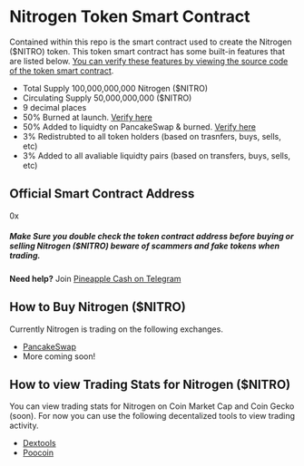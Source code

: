 # Nitrogen Token Smart Contract

Contained within this repo is the smart contract used to create the Nitrogen ($NITRO) token. 
This token smart contract has some built-in features that are listed below. [You can verify these features by viewing the source code of the token smart contract](https://github.com/pineapple-cash/nitrogen/blob/main/nitrogen.sol).
- Total Supply 100,000,000,000 Nitrogen ($NITRO)
- Circulating Supply 50,000,000,000 ($NITRO)
- 9 decimal places
- 50% Burned at launch. [Verify here](https://bscscan.com/tx/0x98a370c9cff894c08c0ab7ae8ff8479c22aeb7673e9a99a27082278ff05a0aad)
- 50% Added to liquidty on PancakeSwap & burned. [Verify here](#)
- 3% Redistrubted to all token holders (based on trasnfers, buys, sells, etc)
- 3% Added to all avaliable liquidty pairs (based on transfers, buys, sells, etc)


## Official Smart Contract Address
0x

##### Make Sure you double check the token contract address before buying or selling Nitrogen ($NITRO) beware of scammers and fake tokens when trading. 
__Need help?__ Join [Pineapple Cash on Telegram](https://t.me/pnapltokengroup)


## How to Buy Nitrogen ($NITRO)
Currently Nitrogen is trading on the following exchanges. 
* [PancakeSwap](https://pancakeswap.finance/)
* More coming soon!


## How to view Trading Stats for Nitrogen ($NITRO)
You can view trading stats for Nitrogen on Coin Market Cap and Coin Gecko (soon). For now you can use the following decentalized tools to view trading activity.
* [Dextools](#)
* [Poocoin](#)
